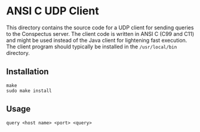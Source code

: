 # ANSI C UDP Client
This directory contains the source code for a UDP client for sending queries to the Conspectus server. 
The client code is written in ANSI C (C99 and C11) and might be used instead of the Java client for lightening fast 
execution. The client program should typically be installed in the `/usr/local/bin` directory.

## Installation

  `make`  
  `sudo make install`

## Usage
 
  `query <host name> <port> <query>`

